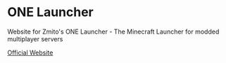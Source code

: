 # ONE Launcher
Website for Zmito's ONE Launcher - The Minecraft Launcher for modded multiplayer servers

[Official Website](https://onelauncher.zmito.eu/)